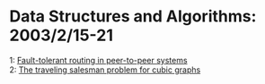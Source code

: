 # Data Structures and Algorithms: 2003/2/15-21  
1: [Fault-tolerant routing in peer-to-peer systems](https://doi.org/10.48550/arXiv.cs/0302022)  
2: [The traveling salesman problem for cubic graphs](https://doi.org/10.48550/arXiv.cs/0302030)  